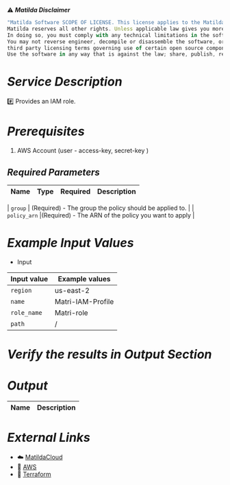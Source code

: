 :warning: ***Matilda Disclaimer***
```javascript
"Matilda Software SCOPE OF LICENSE. This license applies to the Matilda cloud product. The software is licensed, not sold. This agreement only gives you some rights to use the software. 
Matilda reserves all other rights. Unless applicable law gives you more rights despite this limitation, you may use the software only as expressly permitted in this agreement. 
In doing so, you must comply with any technical limitations in the software that only allow you to use it in certain ways. 
You may not reverse engineer, decompile or disassemble the software, or otherwise attempt to derive the source code for the software except and solely to the extent required by 
third party licensing terms governing use of certain open source components that may be included in the software; remove, minimize, block or modify any notices of Matilda or its suppliers in the software; 
Use the software in any way that is against the law; share, publish, rent or lease the software, or provide the software as a offering for others to use."
```

# *Service Description*
:hash: Provides an IAM role.

# *Prerequisites*
1. AWS Account (user - access-key, secret-key )



## *Required Parameters*
| Name | Type | Required | Description |
| --- | --- | --- | --- |

|  `group` | (Required) - The group the policy should be applied to. |
|  `policy_arn` |(Required) - The ARN of the policy you want to apply |


# *Example Input Values*
* Input

| Input value                       | Example values                                                                           |
|-----------------------------------|------------------------------------------------------------------------------------------|
| `region`                          | us-east-2                                                                                | 
| `name`                            | Matri-IAM-Profile                                                                          |
| `role_name`                       | Matri-role                                                                     |
| `path`                            | /                                                                     |

# *Verify the results in Output Section*
# *Output*
| Name | Description |
| ------------- | ------------- |


# *External Links*
* :cloud: [MatildaCloud](https://www.matildacloud.com/docs/ "Matildacloud")
* :link: [AWS](https://aws.amazon.com/console/)
* :link: [Terraform](https://registry.terraform.io/providers/hashicorp/aws/latest/docs/resources/iam_group_policy_attachment#example-usage)
